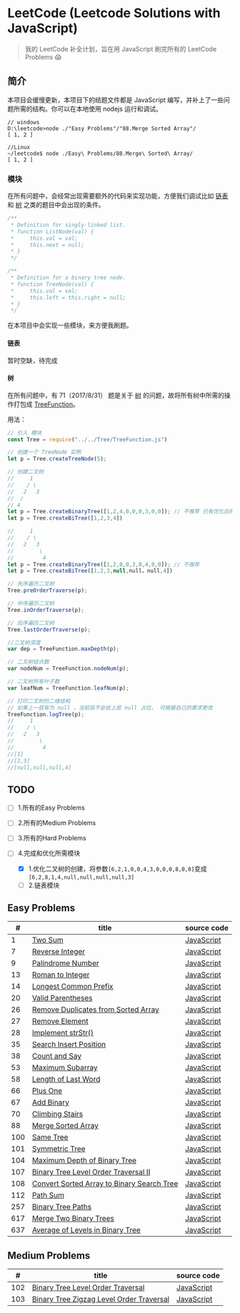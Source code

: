 # LeetCode (Leetcode Solutions with JavaScript)

> 我的 LeetCode 补全计划，旨在用 JavaScript 刷完所有的 LeetCode Problems :scream:

## 简介

本项目会缓慢更新，本项目下的结题文件都是 JavaScript 编写，并补上了一些问题所需的结构。你可以在本地使用 nodejs 运行和调试。
```shell
// windows
D:\leetcode>node ./"Easy Problems"/"88.Merge Sorted Array"/
[ 1, 2 ]

//Linux
~/leetcode$ node ./Easy\ Problems/88.Merge\ Sorted\ Array/
[ 1, 2 ]
```
### 模块
在所有问题中，会经常出现需要额外的代码来实现功能，方便我们调试比如 [链表](https://leetcode.com/tag/linked-list/) 和 [树](https://leetcode.com/tag/tree/) 之类的题目中会出现的条件。
```js
/**
 * Definition for singly-linked list.
 * function ListNode(val) {
 *     this.val = val;
 *     this.next = null;
 * }
 */
```

```js
/**
 * Definition for a binary tree node.
 * function TreeNode(val) {
 *     this.val = val;
 *     this.left = this.right = null;
 * }
 */
```
在本项目中会实现一些模块，来方便我刷题。

#### 链表
暂时空缺，待完成

#### 树
在所有问题中，有 71（2017/8/31） 题是关于 [树](https://leetcode.com/tag/tree/) 的问题，故将所有树中所需的操作打包成 [TreeFunction](https://github.com/maohhgg/leetcode/blob/master/Tree/TreeFunction.js)。

用法：
```js
// 引入 模块
const Tree = require("../../Tree/TreeFunction.js")

// 创建一个 TreeNode 实例
let p = Tree.createTreeNode(5);

// 创建二叉树 
//     1
//    / \
//   2   3
//  /  
// 4  
let p = Tree.createBinaryTree([1,2,4,0,0,0,3,0,0]); // 不推荐 已有优化后的
let p = Tree.createBiTree([1,2,3,4])

//     1
//    / \
//   2   3
//        \
//         4
let p = Tree.createBinaryTree([1,2,0,0,3,0,4,0,0]); // 不推荐
let p = Tree.createBiTree([1,2,3,null,null，null,4])

// 先序遍历二叉树
Tree.preOrderTraverse(p);

// 中序遍历二叉树
Tree.inOrderTraverse(p);

// 后序遍历二叉树
Tree.lastOrderTraverse(p);

//二叉树深度
var dep = TreeFunction.maxDepth(p);

// 二叉树结点数
var nodeNum = TreeFunction.nodeNum(p);

// 二叉树所有叶子数
var leafNum = TreeFunction.leafNum(p);

// 打印二叉树的二维结构  
// 如果上一层有为 null ，当前层不会给上层 null 占位， 可根据自己的需求更改
TreeFunction.logTree(p);
//     1
//    / \
//   2   3
//        \
//         4
//[1]
//[2,3]
//[null,null,null,4]
```

## TODO

- [ ] 1.所有的Easy Problems

- [ ] 2.所有的Medium Problems

- [ ] 3.所有的Hard Problems

- [ ] 4.完成和优化所需模块
    - [x] 1.优化二叉树的创建，将参数`[6,2,1,0,0,4,3,0,0,0,8,0,0]`变成`[6,2,8,1,4,null,null,null,null,3]`
    - [ ] 2.链表模块

## Easy Problems

| #  | title | source code |
|----------|------------|-------------|
| 1 |[Two Sum](https://leetcode.com/problems/two-sum/description/)|[JavaScript](https://github.com/maohhgg/leetcode/blob/master/Easy%20Problems/1.Two%20Sum/index.js)|
| 7 |[Reverse Integer](https://leetcode.com/problems/reverse-integer/description/)|[JavaScript](https://github.com/maohhgg/leetcode/blob/master/Easy%20Problems/7.Reverse%20Integer/index.js)|
| 9 |[Palindrome Number](https://leetcode.com/problems/palindrome-number/description/)|[JavaScript](https://github.com/maohhgg/leetcode/blob/master/Easy%20Problems/9.Palindrome%20Number/index.js)|
| 13 |[Roman to Integer](https://leetcode.com/problems/roman-to-integer/description/)|[JavaScript](https://github.com/maohhgg/leetcode/blob/master/Easy%20Problems/13.Roman%20to%20Integer/index.js)|
| 14 |[Longest Common Prefix](https://leetcode.com/problems/longest-common-prefix/description/)|[JavaScript](https://github.com/maohhgg/leetcode/blob/master/Easy%20Problems/14.Longest%20Common%20Prefix/index.js)|
| 20 |[Valid Parentheses](https://leetcode.com/problems/valid-parentheses/description/)|[JavaScript](https://github.com/maohhgg/leetcode/blob/master/Easy%20Problems/20.Valid%20Parentheses/index.js)|
| 26 |[Remove Duplicates from Sorted Array](https://leetcode.com/problems/remove-duplicates-from-sorted-array/description/)|[JavaScript](https://github.com/maohhgg/leetcode/blob/master/Easy%20Problems/26.Remove%20Duplicates%20from%20Sorted%20Array/index.js)|
| 27 |[Remove Element](https://leetcode.com/problems/remove-element/description/)|[JavaScript](https://github.com/maohhgg/leetcode/blob/master/Easy%20Problems/27.Remove%20Element/index.js)|
| 28 |[Implement strStr()](https://leetcode.com/problems/implement-strstr/description/)|[JavaScript](https://github.com/maohhgg/leetcode/blob/master/Easy%20Problems/28.Implement%20strStr()/index.js)|
| 35 |[Search Insert Position](https://leetcode.com/problems/search-insert-position/description/)|[JavaScript](https://github.com/maohhgg/leetcode/blob/master/Easy%20Problems/35.Search%20Insert%20Position/index.js)|
| 38 |[Count and Say](https://leetcode.com/problems/count-and-say/description/)|[JavaScript](https://github.com/maohhgg/leetcode/blob/master/Easy%20Problems/38.Count%20and%20Say/index.js)|
| 53 |[Maximum Subarray](https://leetcode.com/problems/maximum-subarray/description/)|[JavaScript](https://github.com/maohhgg/leetcode/blob/master/Easy%20Problems/53.Maximum%20Subarray/index.js)|
| 58 |[Length of Last Word](https://leetcode.com/problems/length-of-last-word/description/)|[JavaScript](https://github.com/maohhgg/leetcode/blob/master/Easy%20Problems/58.Length%20of%20Last%20Word/index.js)|
| 66 |[Plus One](https://leetcode.com/problems/plus-one/description/)|[JavaScript](https://github.com/maohhgg/leetcode/blob/master/Easy%20Problems/66.Plus%20One/index.js)|
| 67 |[Add Binary](https://leetcode.com/problems/add-binary/description/)|[JavaScript](https://github.com/maohhgg/leetcode/blob/master/Easy%20Problems/67.Add%20Binary/index.js)|
| 70 |[Climbing Stairs](https://leetcode.com/problems/climbing-stairs/description/)|[JavaScript](https://github.com/maohhgg/leetcode/blob/master/Easy%20Problems/70.Climbing%20Stairs/index.js)|
| 88 |[Merge Sorted Array](https://leetcode.com/problems/merge-sorted-array/description/)|[JavaScript](https://github.com/maohhgg/leetcode/blob/master/Easy%20Problems/88.Merge%20Sorted%20Array/index.js)|
| 100 |[Same Tree](https://leetcode.com/problems/same-tree/description/)|[JavaScript](https://github.com/maohhgg/leetcode/blob/master/Easy%20Problems/100.Same%20Tree/index.js)|
| 101 |[Symmetric Tree](https://leetcode.com/problems/symmetric-tree/description/)|[JavaScript](https://github.com/maohhgg/leetcode/blob/master/Easy%20Problems/101.Symmetric%20Tree/index.js)|
| 104 |[Maximum Depth of Binary Tree](https://leetcode.com/problems/maximum-depth-of-binary-tree/description/)|[JavaScript](https://github.com/maohhgg/leetcode/blob/master/Easy%20Problems/104.Maximum%20Depth%20of%20Binary%20Tree/index.js)|
| 107 |[Binary Tree Level Order Traversal II](https://leetcode.com/problems/binary-tree-level-order-traversal-ii/description/)|[JavaScript](https://github.com/maohhgg/leetcode/blob/master/Easy%20Problems/107.Binary%20Tree%20Level%20Order%20Traversal%20II/index.js)|
| 108 |[Convert Sorted Array to Binary Search Tree](https://leetcode.com/problems/convert-sorted-array-to-binary-search-tree/description/)|[JavaScript](https://github.com/maohhgg/leetcode/blob/master/Easy%20Problems/108.Convert%20Sorted%20Array%20to%20Binary%20Search%20Tree/index.js)|
| 112 |[Path Sum](https://leetcode.com/problems/path-sum/description/)|[JavaScript](https://github.com/maohhgg/leetcode/blob/master/Easy%20Problems/112.Path%20Sum/index.js)|
| 257 |[Binary Tree Paths](https://leetcode.com/problems/binary-tree-paths/description/)|[JavaScript](https://github.com/maohhgg/leetcode/blob/master/Easy%20Problems/257.Binary%20Tree%20Paths/index.js)|
| 617 |[Merge Two Binary Trees](https://leetcode.com/problems/merge-two-binary-trees/description/)|[JavaScript](https://github.com/maohhgg/leetcode/blob/master/Easy%20Problems/617.Merge%20Two%20Binary%20Trees/index.js)|
| 637 |[Average of Levels in Binary Tree](https://leetcode.com/problems/average-of-levels-in-binary-tree/description/)|[JavaScript](https://github.com/maohhgg/leetcode/blob/master/Easy%20Problems/637.Average%20of%20Levels%20in%20Binary%20Tree/index.js)|

## Medium Problems

| #  | title | source code |
|----------|------------|-------------|
| 102 |[Binary Tree Level Order Traversal](https://leetcode.com/problems/binary-tree-level-order-traversal/description/)|[JavaScript](https://github.com/maohhgg/leetcode/blob/master/Medium%20Problems/102.Binary%20Tree%20Level%20Order%20Traversal/index.js)|
| 103 |[Binary Tree Zigzag Level Order Traversal](https://leetcode.com/problems/binary-tree-zigzag-level-order-traversal/description/)|[JavaScript](https://github.com/maohhgg/leetcode/blob/master/Medium%20Problems/103.Binary%20Tree%20Zigzag%20Level%20Order%20Traversal/index.js)|
